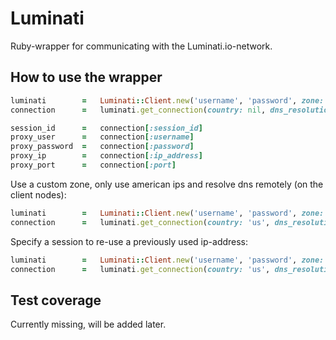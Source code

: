# Luminati
Ruby-wrapper for communicating with the Luminati.io-network.

## How to use the wrapper
```ruby
luminati        =   Luminati::Client.new('username', 'password', zone: 'gen', port: 22225)
connection      =   luminati.get_connection(country: nil, dns_resolution: nil, session: nil)

session_id      =   connection[:session_id]
proxy_user      =   connection[:username]
proxy_password  =   connection[:password]
proxy_ip        =   connection[:ip_address]
proxy_port      =   connection[:port]
```

Use a custom zone, only use american ips and resolve dns remotely (on the client nodes):
```ruby
luminati        =   Luminati::Client.new('username', 'password', zone: 'customzone', port: 22225)
connection      =   luminati.get_connection(country: 'us', dns_resolution: :remote, session: nil)
```

Specify a session to re-use a previously used ip-address:
```ruby
luminati        =   Luminati::Client.new('username', 'password', zone: 'gen', port: 22225)
connection      =   luminati.get_connection(country: 'us', dns_resolution: :remote, session: '4b21543118c63c5a98397c240bee05ae18d0509d')
```

## Test coverage
Currently missing, will be added later.